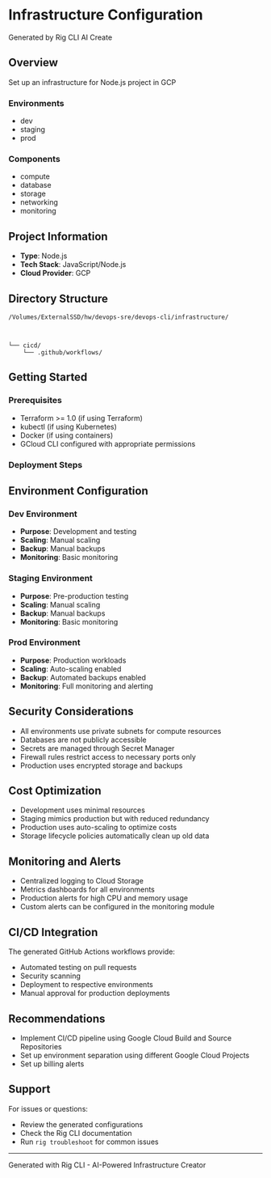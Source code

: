 # Infrastructure Configuration
Generated by Rig CLI AI Create

## Overview
Set up an infrastructure for Node.js project in GCP

### Environments
- dev
- staging
- prod

### Components
- compute
- database
- storage
- networking
- monitoring

## Project Information
- **Type**: Node.js
- **Tech Stack**: JavaScript/Node.js
- **Cloud Provider**: GCP

## Directory Structure
```
/Volumes/ExternalSSD/hw/devops-sre/devops-cli/infrastructure/



└── cicd/
    └── .github/workflows/
```

## Getting Started

### Prerequisites
- Terraform >= 1.0 (if using Terraform)
- kubectl (if using Kubernetes)
- Docker (if using containers)
- GCloud CLI configured with appropriate permissions

### Deployment Steps







## Environment Configuration

### Dev Environment
- **Purpose**: Development and testing
- **Scaling**: Manual scaling
- **Backup**: Manual backups
- **Monitoring**: Basic monitoring

### Staging Environment
- **Purpose**: Pre-production testing
- **Scaling**: Manual scaling
- **Backup**: Manual backups
- **Monitoring**: Basic monitoring

### Prod Environment
- **Purpose**: Production workloads
- **Scaling**: Auto-scaling enabled
- **Backup**: Automated backups enabled
- **Monitoring**: Full monitoring and alerting


## Security Considerations
- All environments use private subnets for compute resources
- Databases are not publicly accessible
- Secrets are managed through Secret Manager
- Firewall rules restrict access to necessary ports only
- Production uses encrypted storage and backups

## Cost Optimization
- Development uses minimal resources
- Staging mimics production but with reduced redundancy
- Production uses auto-scaling to optimize costs
- Storage lifecycle policies automatically clean up old data

## Monitoring and Alerts
- Centralized logging to Cloud Storage
- Metrics dashboards for all environments
- Production alerts for high CPU and memory usage
- Custom alerts can be configured in the monitoring module

## CI/CD Integration
The generated GitHub Actions workflows provide:
- Automated testing on pull requests
- Security scanning
- Deployment to respective environments
- Manual approval for production deployments

## Recommendations
- Implement CI/CD pipeline using Google Cloud Build and Source Repositories
- Set up environment separation using different Google Cloud Projects
- Set up billing alerts

## Support
For issues or questions:
- Review the generated configurations
- Check the Rig CLI documentation
- Run `rig troubleshoot` for common issues

---
Generated with Rig CLI - AI-Powered Infrastructure Creator
